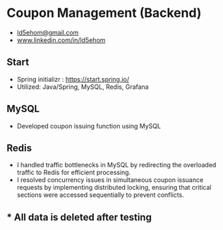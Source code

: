 # Coupon Management (Backend)
- ld5ehom@gmail.com
- www.linkedin.com/in/ld5ehom

## Start 
- Spring initializr : https://start.spring.io/
- Utilized: Java/Spring, MySQL, Redis, Grafana


## MySQL
- Developed coupon issuing function using MySQL

## Redis
- I handled traffic bottlenecks in MySQL by redirecting the overloaded traffic to Redis for efficient processing.
- I resolved concurrency issues in simultaneous coupon issuance requests by implementing distributed locking, ensuring that critical sections were accessed sequentially to prevent conflicts.

## * All data is deleted after testing